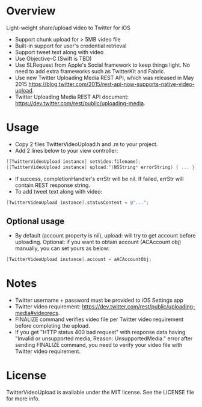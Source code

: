 # Overview
Light-weight share/upload video to Twitter for iOS

- Support chunk upload for > 5MB video file
- Built-in support for user's credential retrieval
- Support tweet text along with video
- Use Objective-C (Swift is TBD)
- Use SLRequest from Apple's Social framework to keep things light. No need to add extra frameworks such as TwitterKit and Fabric.
- Use new Twitter Uploading Media REST API, which was released in May 2015 https://blog.twitter.com/2015/rest-api-now-supports-native-video-upload.
- Twitter Uploading Media REST API document: https://dev.twitter.com/rest/public/uploading-media.

# Usage
- Copy 2 files TwitterVideoUpload.h and .m to your project.
- Add 2 lines below to your view controller:
```Objective-C
[[TwitterVideoUpload instance] setVideo:filename];
[[TwitterVideoUpload instance] upload:^(NSString* errorString) { ... }];
```
-  If success, completionHandler's errStr will be nil. If failed, errStr will contain REST response string.
- To add tweet text along with video:
```Objective-C
[TwitterVideoUpload instance].statusContent = @"...";
```

## Optional usage
- By default (account property is nil), upload: will try to get account before uploading. Optional: if you want to obtain account (ACAccount obj) manually, you can set yours as below:
```Objective-C
[TwitterVideoUpload instance].account = aACAccountObj;
```

# Notes
- Twitter username + password must be provided to iOS Settings app
- Twitter video requirement: https://dev.twitter.com/rest/public/uploading-media#videorecs.
- FINALIZE command verifies video file per Twitter video requirement before completing the upload.
- If you get "HTTP status 400 bad request" with response data having "Invalid or unsupported media, Reason: UnsupportedMedia." error after sending FINALIZE command, you need to verify your video file with Twitter video requirement.

# License
TwitterVideoUpload is available under the MIT license. See the LICENSE file for more info.
